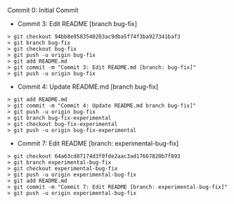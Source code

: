 Commit 0: Initial Commit
- Commit 3: Edit README [branch bug-fix]
```
> git checkout 94bb8e9583540203ac9dba5f74f3ba927341baf3
> git branch bug-fix
> git checkout bug-fix
> git push -u origin bug-fix
> git add README.md
> git commit -m "Commit 3: Edit README.md [branch: bug-fix]"
> git push -u origin bug-fix
```
- Commit 4: Update README.md [branch bug-fix]
```
> git add README.md
> git commit -m "Commit 4: Update README.md branch bug-fix]"
> git push -u origin bug-fix
> git branch bug-fix-experimental
> git checkout bug-fix-experimental
> git push -u origin bug-fix-experimental
```

- Commit 7: Edit README [branch: experimental-bug-fix]
```
> git checkout 64a63cd87174d3f0fde2aac3ad17667820b7f893
> git branch experimental-bug-fix
> git checkout experimental-bug-fix
> git push -u origin experimental-bug-fix
> git add README.md
> git commit -m "Commit 7: Edit README [branch: experimental-bug-fix]"
> git push -u origin experimental-bug-fix
```